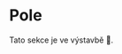 # Pole
Tato sekce je ve výstavbě 🚧.

<!--Jedním z důležitých prvků jazyka C je práce s poli. Již jsme si v
předchozím odstavci ukázali, jak vytvořit dynamicky alokované pole pro
reprezentaci řetězce. Samozřejmě můžeme vytvořit podobné pole pro
reprezentaci intigerů, floatů, apod. Je také bez problému možné vytvořit
pole na stacku, které nemusíme dealokovat. Jeho platnost je však pouze v
rámci bloku, ve kterém je deklarováno, např. tedy funkce. Takové pole
také nelze z funkce vrátit pomocí klíčového slova `return`. Pojďme si nyní
ukázat, jak je možno s poli pracovat.

<upr-container>
  <upr-array array='["A", "h", "o", "j", "\\0"]' highlight='{"4": "muted"}'></upr-array>
  <upr-arrow src-anchor="north" dst=".index-4" dst-anchor="south" ctrl-distance="-15">
    ukončovací nula
  </upr-arrow>
</upr-container>

```c,editable,mainbody
#include <stdio.h>

int main() {
  char str[] = "Ahoj";
  printf( "%c %c %c %c\n", str[ 0 ], str[ 1 ], str[ 2 ], str[ 3 ] );
  // A h o j
}
```

Z uvedeného příkladu vyplývá, že k jednotlivým prvkům pole se přistupuje
přes operátor hranaté závorky (`[]`).

Pole můžeme též modifikovat. Nejjednodušeji lze modifikovat určitý prvek
pole tak, že jej indexujeme a do takto indexovaného prvku přiřadíme
požadovanou hodnotu. Stávající hodnota se v poli přepíše hodnotou novou.

```c,editable,mainbody
#include <stdio.h>

int main() {
  char str[] = "Ahoj";
  printf( "%s\n", str );  // Ahoj
  str[ 1 ] = 'A';
  printf( "%s\n", str );  // AAoj
}
```

## Příklady
### Suma pole
<upr-array-sum array="[1, 2, 3, 4, 5]"></upr-array-sum>

### Minimální hodnota v poli
<upr-array-min array="[5, 6, 3, 4, 1]"></upr-array-min>

### Převrácení pole
<upr-array-reverse array="[1, 2, 3, 4, 5]"></upr-array-reverse>
-->
